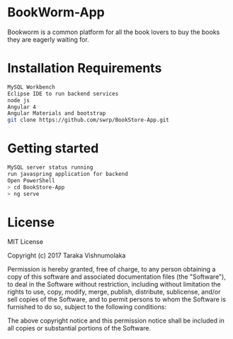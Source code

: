 # BookWorm-App
Bookworm is a common platform for all the book lovers to buy the books they are eagerly waiting for.  


# Installation Requirements
```bash
MySQL Workbench
Eclipse IDE to run backend services
node js
Angular 4
Angular Materials and bootstrap
git clone https://github.com/swrp/BookStore-App.git
```

 
 # Getting started
 ```bash
 MySQL server status running 
 run javaspring application for backend
Open PowerShell
 > cd BookStore-App
 > ng serve
```

# License
MIT License

Copyright (c) 2017 Taraka Vishnumolaka

Permission is hereby granted, free of charge, to any person obtaining a copy of this software and associated documentation files (the "Software"), to deal in the Software without restriction, including without limitation the rights to use, copy, modify, merge, publish, distribute, sublicense, and/or sell copies of the Software, and to permit persons to whom the Software is furnished to do so, subject to the following conditions:

The above copyright notice and this permission notice shall be included in all copies or substantial portions of the Software.


